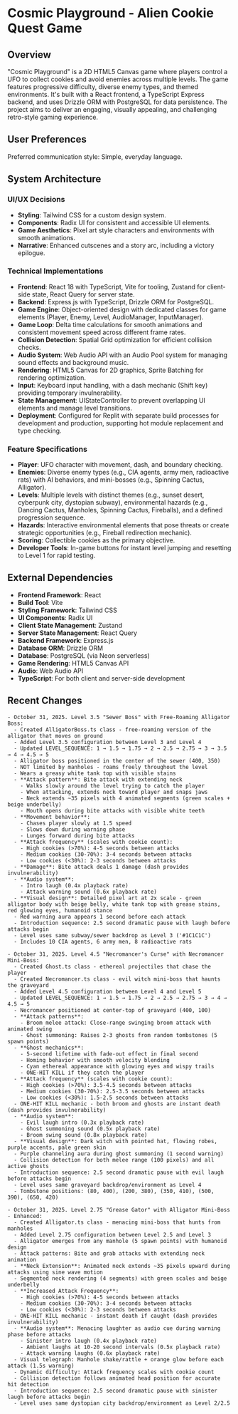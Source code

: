 # Cosmic Playground - Alien Cookie Quest Game

## Overview

"Cosmic Playground" is a 2D HTML5 Canvas game where players control a UFO to collect cookies and avoid enemies across multiple levels. The game features progressive difficulty, diverse enemy types, and themed environments. It's built with a React frontend, a TypeScript Express backend, and uses Drizzle ORM with PostgreSQL for data persistence. The project aims to deliver an engaging, visually appealing, and challenging retro-style gaming experience.

## User Preferences

Preferred communication style: Simple, everyday language.

## System Architecture

### UI/UX Decisions
- **Styling**: Tailwind CSS for a custom design system.
- **Components**: Radix UI for consistent and accessible UI elements.
- **Game Aesthetics**: Pixel art style characters and environments with smooth animations.
- **Narrative**: Enhanced cutscenes and a story arc, including a victory epilogue.

### Technical Implementations
- **Frontend**: React 18 with TypeScript, Vite for tooling, Zustand for client-side state, React Query for server state.
- **Backend**: Express.js with TypeScript, Drizzle ORM for PostgreSQL.
- **Game Engine**: Object-oriented design with dedicated classes for game elements (Player, Enemy, Level, AudioManager, InputManager).
- **Game Loop**: Delta time calculations for smooth animations and consistent movement speed across different frame rates.
- **Collision Detection**: Spatial Grid optimization for efficient collision checks.
- **Audio System**: Web Audio API with an Audio Pool system for managing sound effects and background music.
- **Rendering**: HTML5 Canvas for 2D graphics, Sprite Batching for rendering optimization.
- **Input**: Keyboard input handling, with a dash mechanic (Shift key) providing temporary invulnerability.
- **State Management**: UIStateController to prevent overlapping UI elements and manage level transitions.
- **Deployment**: Configured for Replit with separate build processes for development and production, supporting hot module replacement and type checking.

### Feature Specifications
- **Player**: UFO character with movement, dash, and boundary checking.
- **Enemies**: Diverse enemy types (e.g., CIA agents, army men, radioactive rats) with AI behaviors, and mini-bosses (e.g., Spinning Cactus, Alligator).
- **Levels**: Multiple levels with distinct themes (e.g., sunset desert, cyberpunk city, dystopian subway), environmental hazards (e.g., Dancing Cactus, Manholes, Spinning Cactus, Fireballs), and a defined progression sequence.
- **Hazards**: Interactive environmental elements that pose threats or create strategic opportunities (e.g., Fireball redirection mechanic).
- **Scoring**: Collectible cookies as the primary objective.
- **Developer Tools**: In-game buttons for instant level jumping and resetting to Level 1 for rapid testing.

## External Dependencies

- **Frontend Framework**: React
- **Build Tool**: Vite
- **Styling Framework**: Tailwind CSS
- **UI Components**: Radix UI
- **Client State Management**: Zustand
- **Server State Management**: React Query
- **Backend Framework**: Express.js
- **Database ORM**: Drizzle ORM
- **Database**: PostgreSQL (via Neon serverless)
- **Game Rendering**: HTML5 Canvas API
- **Audio**: Web Audio API
- **TypeScript**: For both client and server-side development

## Recent Changes

```
- October 31, 2025. Level 3.5 "Sewer Boss" with Free-Roaming Alligator Boss:
  - Created AlligatorBoss.ts class - free-roaming version of the alligator that moves on ground
  - Added Level 3.5 configuration between Level 3 and Level 4
  - Updated LEVEL_SEQUENCE: 1 → 1.5 → 1.75 → 2 → 2.5 → 2.75 → 3 → 3.5 → 4 → 4.5 → 5
  - Alligator boss positioned in the center of the sewer (400, 350)
  - NOT limited by manholes - roams freely throughout the level
  - Wears a greasy white tank top with visible stains
  - **Attack pattern**: Bite attack with extending neck
    - Walks slowly around the level trying to catch the player
    - When attacking, extends neck toward player and snaps jaws
    - Neck extends ~35 pixels with 4 animated segments (green scales + beige underbelly)
    - Mouth opens during bite attacks with visible white teeth
  - **Movement behavior**:
    - Chases player slowly at 1.5 speed
    - Slows down during warning phase
    - Lunges forward during bite attacks
  - **Attack frequency** (scales with cookie count):
    - High cookies (>70%): 4-5 seconds between attacks
    - Medium cookies (30-70%): 3-4 seconds between attacks
    - Low cookies (<30%): 2-3 seconds between attacks
  - **Damage**: Bite attack deals 1 damage (dash provides invulnerability)
  - **Audio system**:
    - Intro laugh (0.4x playback rate)
    - Attack warning sound (0.6x playback rate)
  - **Visual design**: Detailed pixel art at 2x scale - green alligator body with beige belly, white tank top with grease stains, red glowing eyes, humanoid stance
  - Red warning aura appears 1 second before each attack
  - Introduction sequence: 2.5 second dramatic pause with laugh before attacks begin
  - Level uses same subway/sewer backdrop as Level 3 ('#1C1C1C')
  - Includes 10 CIA agents, 6 army men, 8 radioactive rats

- October 31, 2025. Level 4.5 "Necromancer's Curse" with Necromancer Mini-Boss:
  - Created Ghost.ts class - ethereal projectiles that chase the player
  - Created Necromancer.ts class - evil witch mini-boss that haunts the graveyard
  - Added Level 4.5 configuration between Level 4 and Level 5
  - Updated LEVEL_SEQUENCE: 1 → 1.5 → 1.75 → 2 → 2.5 → 2.75 → 3 → 4 → 4.5 → 5
  - Necromancer positioned at center-top of graveyard (400, 100)
  - **Attack patterns**: 
    - Broom melee attack: Close-range swinging broom attack with animated swing
    - Ghost summoning: Raises 2-3 ghosts from random tombstones (5 spawn points)
  - **Ghost mechanics**:
    - 5-second lifetime with fade-out effect in final second
    - Homing behavior with smooth velocity blending
    - Cyan ethereal appearance with glowing eyes and wispy trails
    - ONE-HIT KILL if they catch the player
  - **Attack frequency** (scales with cookie count):
    - High cookies (>70%): 3.5-4.5 seconds between attacks
    - Medium cookies (30-70%): 2.5-3.5 seconds between attacks
    - Low cookies (<30%): 1.5-2.5 seconds between attacks
  - ONE-HIT KILL mechanic - both broom and ghosts are instant death (dash provides invulnerability)
  - **Audio system**: 
    - Evil laugh intro (0.3x playback rate)
    - Ghost summoning sound (0.5x playback rate)
    - Broom swing sound (0.8x playback rate)
  - **Visual design**: Dark witch with pointed hat, flowing robes, purple accents, pale green skin
  - Purple channeling aura during ghost summoning (1 second warning)
  - Collision detection for both melee range (100 pixels) and all active ghosts
  - Introduction sequence: 2.5 second dramatic pause with evil laugh before attacks begin
  - Level uses same graveyard backdrop/environment as Level 4
  - Tombstone positions: (80, 400), (200, 380), (350, 410), (500, 390), (650, 420)

- October 31, 2025. Level 2.75 "Grease Gator" with Alligator Mini-Boss - Enhanced:
  - Created Alligator.ts class - menacing mini-boss that hunts from manholes
  - Added Level 2.75 configuration between Level 2.5 and Level 3
  - Alligator emerges from any manhole (5 spawn points) with humanoid design
  - Attack patterns: Bite and grab attacks with extending neck animation
  - **Neck Extension**: Animated neck extends ~35 pixels upward during attacks using sine wave motion
  - Segmented neck rendering (4 segments) with green scales and beige underbelly
  - **Increased Attack Frequency**: 
    - High cookies (>70%): 4-5 seconds between attacks
    - Medium cookies (30-70%): 3-4 seconds between attacks
    - Low cookies (<30%): 2-3 seconds between attacks
  - ONE-HIT KILL mechanic - instant death if caught (dash provides invulnerability)
  - **Audio system**: Menacing laughter as audio cue during warning phase before attacks
    - Sinister intro laugh (0.4x playback rate)
    - Ambient laughs at 10-20 second intervals (0.5x playback rate)
    - Attack warning laughs (0.6x playback rate)
  - Visual telegraph: Manhole shake/rattle + orange glow before each attack (1.5s warning)
  - Dynamic difficulty: Attack frequency scales with cookie count
  - Collision detection follows animated head position for accurate hit detection
  - Introduction sequence: 2.5 second dramatic pause with sinister laugh before attacks begin
  - Level uses same dystopian city backdrop/environment as Level 2/2.5
```